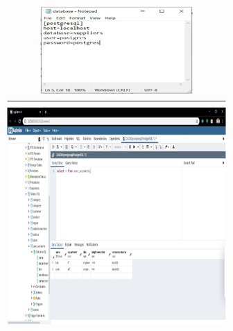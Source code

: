 <p align="center">
  <img width="350" height="200" src="https://github.com/ankur715/SQL/blob/master/python/postgres/database%20ini.JPG"> 
</p>

---

<p align="center">
  <img width="1000" height="500" src="https://github.com/ankur715/SQL/blob/master/python/postgres/user_accounts.JPG"> 
</p>

